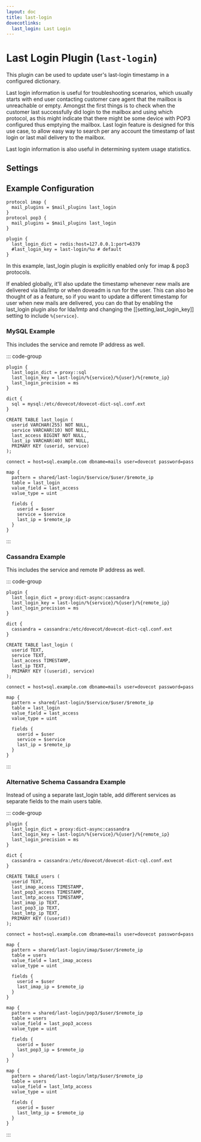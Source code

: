```yaml
---
layout: doc
title: last-login
dovecotlinks:
  last_login: Last Login
---
```


# Last Login Plugin (`last-login`)

This plugin can be used to update user's last-login timestamp in a configured
dictionary.

Last login information is useful for troubleshooting scenarios, which usually
starts with end user contacting customer care agent that the mailbox is
unreachable or empty. Amongst the first things is to check when the customer
last successfully did login to the mailbox and using which protocol, as this
might indicate that there might be some device with POP3 configured thus
emptying the mailbox. Last login feature is designed for this use case, to
allow easy way to search per any account the timestamp of last login or last
mail delivery to the mailbox.

Last login information is also useful in determining system usage statistics.

## Settings

<SettingsComponent plugin="last-login" />

## Example Configuration

```[dovecot.conf]
protocol imap {
  mail_plugins = $mail_plugins last_login
}
protocol pop3 {
  mail_plugins = $mail_plugins last_login
}

plugin {
  last_login_dict = redis:host=127.0.0.1:port=6379
  #last_login_key = last-login/%u # default
}
```

In this example, last_login plugin is explicitly enabled only for imap & pop3
protocols.

If enabled globally, it'll also update the timestamp whenever new mails are
delivered via lda/lmtp or when doveadm is run for the user. This can also be
thought of as a feature, so if you want to update a different timestamp for
user when new mails are delivered, you can do that by enabling the last_login
plugin also for lda/lmtp and changing the [[setting,last_login_key]] setting
to include `%{service}`.

### MySQL Example

This includes the service and remote IP address as well.

::: code-group

```[dovecot.conf]
plugin {
  last_login_dict = proxy::sql
  last_login_key = last-login/%{service}/%{user}/%{remote_ip}
  last_login_precision = ms
}

dict {
  sql = mysql:/etc/dovecot/dovecot-dict-sql.conf.ext
}
```

```sql[SQL Schema]
CREATE TABLE last_login (
  userid VARCHAR(255) NOT NULL,
  service VARCHAR(10) NOT NULL,
  last_access BIGINT NOT NULL,
  last_ip VARCHAR(40) NOT NULL,
  PRIMARY KEY (userid, service)
);
```

```[dovecot-dict-sql.conf.ext]
connect = host=sql.example.com dbname=mails user=dovecot password=pass

map {
  pattern = shared/last-login/$service/$user/$remote_ip
  table = last_login
  value_field = last_access
  value_type = uint

  fields {
    userid = $user
    service = $service
    last_ip = $remote_ip
  }
}
```
:::

### Cassandra Example

This includes the service and remote IP address as well.

::: code-group

```[dovecot.conf]
plugin {
  last_login_dict = proxy:dict-async:cassandra
  last_login_key = last-login/%{service}/%{user}/%{remote_ip}
  last_login_precision = ms
}

dict {
  cassandra = cassandra:/etc/dovecot/dovecot-dict-cql.conf.ext
}
```

```cql[Cassandra Schema]
CREATE TABLE last_login (
  userid TEXT,
  service TEXT,
  last_access TIMESTAMP,
  last_ip TEXT,
  PRIMARY KEY ((userid), service)
);
```

```[dovecot-dict-cql.conf.ext]
connect = host=sql.example.com dbname=mails user=dovecot password=pass

map {
  pattern = shared/last-login/$service/$user/$remote_ip
  table = last_login
  value_field = last_access
  value_type = uint

  fields {
    userid = $user
    service = $service
    last_ip = $remote_ip
  }
}
```
:::

### Alternative Schema Cassandra Example

Instead of using a separate last_login table, add different services as
separate fields to the main users table.

::: code-group

```[dovecot.conf]
plugin {
  last_login_dict = proxy:dict-async:cassandra
  last_login_key = last-login/%{service}/%{user}/%{remote_ip}
  last_login_precision = ms
}

dict {
  cassandra = cassandra:/etc/dovecot/dovecot-dict-cql.conf.ext
}
```

```cql[Cassandra Schema]
CREATE TABLE users (
  userid TEXT,
  last_imap_access TIMESTAMP,
  last_pop3_access TIMESTAMP,
  last_lmtp_access TIMESTAMP,
  last_imap_ip TEXT,
  last_pop3_ip TEXT,
  last_lmtp_ip TEXT,
  PRIMARY KEY ((userid))
);
```

```[dovecot-dict-cql.conf.ext]
connect = host=sql.example.com dbname=mails user=dovecot password=pass

map {
  pattern = shared/last-login/imap/$user/$remote_ip
  table = users
  value_field = last_imap_access
  value_type = uint

  fields {
    userid = $user
    last_imap_ip = $remote_ip
  }
}

map {
  pattern = shared/last-login/pop3/$user/$remote_ip
  table = users
  value_field = last_pop3_access
  value_type = uint

  fields {
    userid = $user
    last_pop3_ip = $remote_ip
  }
}

map {
  pattern = shared/last-login/lmtp/$user/$remote_ip
  table = users
  value_field = last_lmtp_access
  value_type = uint

  fields {
    userid = $user
    last_lmtp_ip = $remote_ip
  }
}
```
:::
